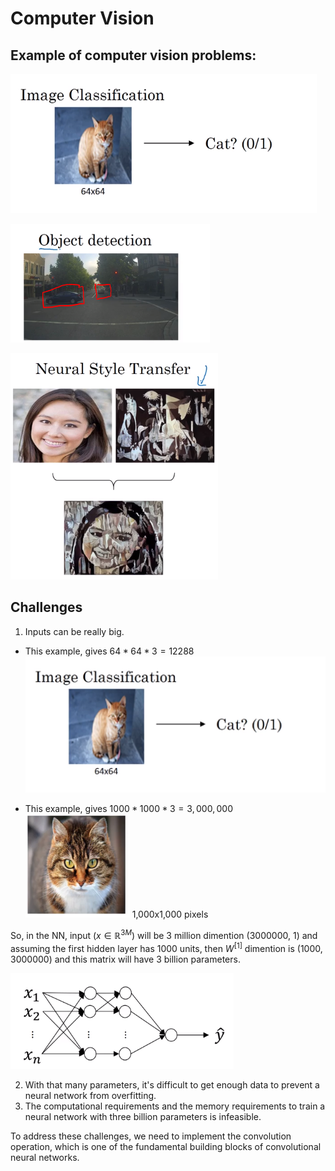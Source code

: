 # Computer Vision

## Example of computer vision problems:

![](images/077-computer-vision-41cfbc5a.png)

![](images/077-computer-vision-e3ed5ab8.png)

![](images/077-computer-vision-ddd05735.png)

## Challenges

1. Inputs can be really big.

* This example, gives $64*64*3=12288$
![](images/077-computer-vision-41cfbc5a.png)

* This example, gives $1000*1000*3=3,000,000$<br>
![](images/077-computer-vision-0a266bfc.png)
1,000x1,000 pixels

So, in the NN, input ($x\in \mathbb{R}^{3M}$) will be 3 million dimention (3000000, 1) and assuming the first hidden layer has 1000 units, then $W^{[1]}$ dimention is (1000, 3000000) and this matrix will have 3 billion parameters.

![](images/077-computer-vision-a97412b7.png)


2. With that many parameters, it's difficult to get enough data to prevent a neural network from overfitting.
3. The computational requirements and the memory requirements to train a neural network with three billion parameters is infeasible.

To address these challenges, we need to implement the convolution operation, which is one of the fundamental building blocks of convolutional neural networks. 
